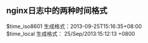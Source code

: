 ## nginx日志中的两种时间格式
$time_iso8601    生成格式：2013-09-25T15:16:35+08:00  
$time_local      生成格式： 25/Sep/2013:15:12:13 +0800